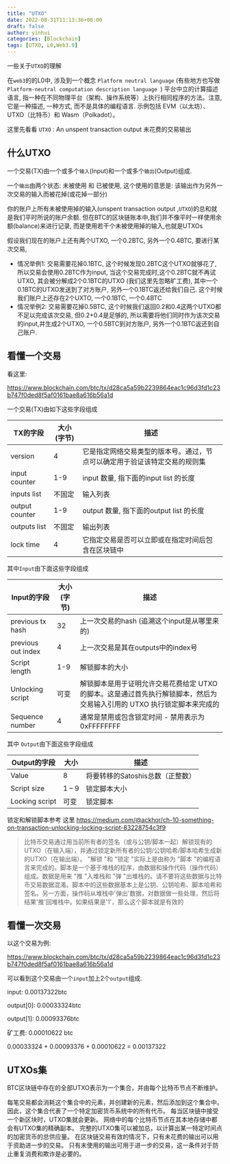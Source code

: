 ```yaml
---
title: "UTXO"
date: 2022-08-31T11:13:36+08:00
draft: false
author: yinhui
categories: [Blockchain]
tags: [UTXO, L0,Web3.0] 
---
```


一些关于`UTXO`的理解

<!--more-->



在`web3`的的L0中, 涉及到一个概念 `Platform neutral language` (有些地方也写做 `Platform-neutral computation description language `) 平台中立的计算描述语言, 指一种在不同物理平台（架构、操作系统等）上执行相同程序的方法。注意, 它是一种描述, 一种方式, 而不是具体的编程语言.  示例包括 EVM（以太坊）、UTXO（比特币）和 Wasm（Polkadot）。

这里先看看 `UTXO` :  An unspent transaction output 未花费的交易输出



## 什么UTXO

一个交易(TX)由一个或多个`输入`(Input)和一个或多个`输出`(Output)组成.

一个`输出`由两个状态: 未被使用 和 已被使用, 这个使用的意思是: 该输出作为另外一次交易的输入而被花掉(或花掉一部分)

你的账户上所有未被使用掉的输入(unspent transaction output ,`UTXO`)的总和就是我们平时所说的账户余额. 但在BTC的区块链账本中,我们并不像平时一样使用余额(balance)来进行记录, 而是使用若干个未被使用掉的输入,也就是UTXOs

假设我们现在的账户上还有两个UTXO, 一个0.2BTC, 另外一个0.4BTC, 要进行某次交易, 

+ 情况举例1: 交易需要花掉0.1BTC, 这个时候发现0.2BTC这个UTXO就够花了, 所以交易会使用0.2BTC作为input, 当这个交易完成时,这个0.2BTC就不再试UTXO, 其会被分解成2个0.1BTC的UTXO (我们这里先忽略旷工费), 其中一个0.1BTC的UTXO发送到了对方账户, 另外一个0.1BTC返还给我们自己. 这个时候我们账户上还存在2个UXTO, 一个0.1BTC, 一个0.4BTC
+ 情况举例2: 交易需要花掉0.5BTC, 这个时候我们返回0.2和0.4这两个UTXO都不足以完成该次交易, 但0.2+0.4是足够的, 所以需要将他们同时作为该次交易的input,并生成2个UTXO, 一个0.5BTC到对方账户, 另外一个0.1BTC返还到自己账户. 



## 看懂一个交易

看这里:

https://www.blockchain.com/btc/tx/d28ca5a59b2239864eac1c96d3fd1c23b747f0ded8f5af0161bae8a616b56a1d



一个交易(TX)由如下这些字段组成

| TX的字段       | 大小 (字节) | 描述                                                         |
| -------------- | ----------- | ------------------------------------------------------------ |
| version        | 4           | 它是指定网络交易类型的版本号。通过，节点可以确定用于验证该特定交易的规则集 |
| input counter  | 1-9         | input 数量, 指下面的input list 的长度                        |
| inputs list    | 不固定      | 输入列表                                                     |
| output counter | 1-9         | output 数量, 指下面的output list 的长度                      |
| outputs list   | 不固定      | 输出列表                                                     |
| lock time      | 4           | 它指定交易是否可以立即或在指定时间后包含在区块链中           |

其中`Input`由下面这些字段组成



| Input的字段        | 大小 (字节) | 描述                                                         |
| ------------------ | ----------- | ------------------------------------------------------------ |
| previous  tx  hash | 32          | 上一次交易的hash (追溯这个input是从哪里来的)                 |
| previous out index | 4           | 上一次交易是其在outputs中的index号                           |
| Script length      | 1-9         | 解锁脚本的大小                                               |
| Unlocking script   | 可变        | 解锁脚本是用于证明允许交易花费给定 UTXO 的脚本。这是通过首先执行解锁脚本，然后为交易输入引用的 UTXO 执行锁定脚本来完成的 |
| Sequence number    | 4           | 通常是禁用或包含锁定时间 - 禁用表示为0xFFFFFFFF              |

其中 `Output`由下面这些字段组成

| Output的字段   | 大小  | 描述                             |
| -------------- | ----- | -------------------------------- |
| Value          | 8     | 将要转移的Satoshis总数（正整数） |
| Script size    | 1 – 9 | 锁定脚本大小                     |
| Locking script | 可变  | 锁定脚本                         |

锁定和解锁脚本参考 这里 https://medium.com/@ackhor/ch-10-something-on-transaction-unlocking-locking-script-83228754c3f9

> 比特币交易通过用当前所有者的签名（或与公钥/脚本一起）解锁现有的UTXO（在输入端），并通过锁定新所有者的公钥/公钥哈希/脚本哈希生成新的UTXO（在输出端）。
> "解锁 "和 "锁定 "实际上是由称为 "脚本 "的编程语言来完成的。脚本是一个基于堆栈的程序，由数据和操作代码（操作代码）组成。数据是用来 "推 "入堆栈和 "弹 "出堆栈的。请不要将这些数据与比特币交易数据混淆。脚本中的这些数据基本上是公钥、公钥哈希、脚本哈希和签名。另一方面，操作码从堆栈中'弹出'数据，对数据做一些处理，然后将结果'推'回堆栈中。如果结果是'1'，那么这个脚本就是有效的



## 看懂一次交易

以这个交易为例:

https://www.blockchain.com/btc/tx/d28ca5a59b2239864eac1c96d3fd1c23b747f0ded8f5af0161bae8a616b56a1d

可以看到这个交易由一个`input`加上2个`output`组成.

input:  0.00137322btc

output[0]: 0.00033324btc

output[1]: 0.00093376btc

矿工费: 0.00010622 btc



0.00033324 + 0.00093376 + 0.00010622 = 0.00137322



## UTXOs集

BTC区块链中存在的全部UTXO表示为一个集合，并由每个比特币节点不断维护。

每笔交易都会消耗这个集合中的元素，并创建新的元素，然后添加到这个集合中。
因此，这个集合代表了一个特定加密货币系统中的所有代币。
每当区块链中接受一个新区块时，UTXO集就会更新。
网络中的每个比特币节点在其本地存储中都会有UTXO集的精确副本。
完整的UTXO集可以被加总，以计算出某一特定时间点的加密货币的总供应量。
在区块链交易有效的情况下，只有未花费的输出可以用于资助进一步的交易。
只有未使用的输出可用于进一步的交易，这一条件对于防止重复消费和欺诈是必要的。
